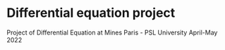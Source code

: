 # Differential equation project
 
Project of Differential Equation at Mines Paris - PSL University April-May 2022